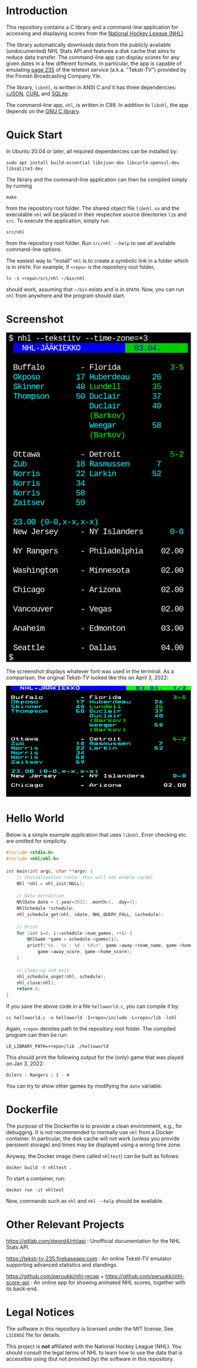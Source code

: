 # Introduction
This repository contains a C library and a command-line application for accessing and displaying scores from the [National Hockey League (NHL)](https://www.nhl.com/).

The library automatically downloads data from the publicly available (undocumented) NHL Stats API and features a disk cache that aims to reduce data transfer.
The command-line app can display scores for any given dates in a few different formats.
In particular, the app is capable of emulating [page 235](https://yle.fi/aihe/tekstitv?P=235) of the teletext service (a.k.a. "Teksti-TV") provided by the Finnish Broadcasting Company Yle.

The library, `libnhl`, is written in ANSI C and it has three dependencies:
[cJSON](https://github.com/DaveGamble/cJSON), [CURL](https://curl.se) and [SQLite](https://www.sqlite.org).

The command-line app, `nhl`, is written in C99. In addition to `libnhl`, the app depends on the [GNU C library](https://www.gnu.org/software/libc/).


# Quick Start
In Ubuntu 20.04 or later, all required dependencies can be installed by:
```
sudo apt install build-essential libcjson-dev libcurl4-openssl-dev libsqlite3-dev
```
The library and the command-line application can then be compiled simply by running
```
make
```
from the repository root folder.
The shared object file `libnhl.so` and the executable `nhl` will be placed in their respective source directories `lib` and `src`.
To execute the application, simply run
```
src/nhl
```
from the repository root folder. Run `src/nhl --help` to see all available command-line options.

The easiest way to "install" `nhl` is to create a symbolic link in a folder which is in `$PATH`.
For example, if `<repo>` is the repository root folder,
```
ln -s <repo>/src/nhl ~/bin/nhl
```
should work, assuming that `~/bin` exists and is in `$PATH`.
Now, you can run `nhl` from anywhere and the program should start.

# Screenshot

![screenshot](/doc/screenshot_2022-04-03.png)

The screenshot displays whatever font was used in the terminal.
As a comparison, the original Teksti-TV looked like this on April 3, 2022:

![Teksti-TV 235](/doc/tekstitv_2022-04-03.png)



# Hello World
Below is a simple example application that uses `libnhl`.
Error checking etc. are omitted for simplicity.
```c
#include <stdio.h>
#include <nhl/nhl.h>

int main(int argc, char **argv) {
    // Initialization (note: this will not enable cache)
    Nhl *nhl = nhl_init(NULL);

    // Data extraction
    NhlDate date = {.year=2022, .month=1, .day=3};
    NhlSchedule *schedule;
    nhl_schedule_get(nhl, &date, NHL_QUERY_FULL, &schedule);

    // Print
    for (int i=0; i!=schedule->num_games; ++i) {
        NhlGame *game = schedule->games[i];
        printf("%s - %s : %d - %d\n", game->away->team_name, game->home->team_name,
            game->away_score, game->home_score);
    }

    // Clean-up and exit
    nhl_schedule_unget(nhl, schedule);
    nhl_close(nhl);
    return 0;
}
```

If you save the above code in a file `helloworld.c`, you can compile it by:
```
cc helloworld.c -o helloworld -I<repo>/include -L<repo>/lib -lnhl
```
Again, `<repo>` denotes path to the repository root folder.
The compiled program can then be run:
```
LD_LIBRARY_PATH=<repo>/lib ./helloworld
```
This should print the following output for the (only) game that was played on Jan 3, 2022:
```
Oilers - Rangers : 1 - 4
```
You can try to show other games by modifying the `date` variable.


# Dockerfile
The purpose of the Dockerfile is to provide a clean environment, e.g., for debugging.
It is not recommended to normally use `nhl` from a Docker container.
In particular, the disk cache will not work (unless you provide persisent storage) and times may be displayed using a wrong time zone.

Anyway, the Docker image (here called `nhltest`) can be built as follows:
```
docker build -t nhltest .
```
To start a container, run:
```
docker run -it nhltest
```
Now, commands such as `nhl` and `nhl --help` should be available.


# Other Relevant Projects
https://gitlab.com/dword4/nhlapi : Unofficial documentation for the NHL Stats API.

https://teksti-tv-235.firebaseapp.com : An online Teksti-TV emulator supporting advanced statistics and standings.

https://github.com/peruukki/nhl-recap + https://github.com/peruukki/nhl-score-api : An online app for showing animated NHL scores, together with its back-end.


# Legal Notices
The software in this repository is licensed under the MIT license.
See `LICENSE` file for details.

This project is **not** affiliated with the National Hockey League (NHL).
You should consult the legal terms of NHL to learn how to use the data that is accessible using (but not provided by) the software in this repository.
